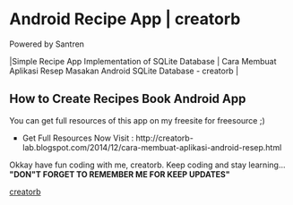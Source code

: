 Android Recipe App | creatorb
===========================================
Powered by Santren

|Simple Recipe App Implementation of SQLite Database | Cara Membuat Aplikasi Resep Masakan Android SQLite Database - creatorb |<br>
<h2>How to Create Recipes Book Android App</h2>
You can get full resources of this app on my freesite for freesource ;)
<ul style="list-style-type:square">
  <li>Get Full Resources Now Visit : http://creatorb-lab.blogspot.com/2014/12/cara-membuat-aplikasi-android-resep.html</li>
</ul>
Okkay have fun coding with me, creatorb. Keep coding and stay learning...<br>
<b>"DON"T FORGET TO REMEMBER ME FOR KEEP UPDATES"</b><br>

<a href="http://twitter.com/creatorbe">creatorb</a>
